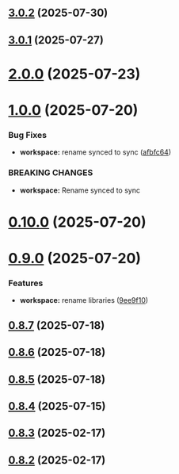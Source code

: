 ## [3.0.2](https://github.com/jucian0/turboversion/compare/v3.0.1...v3.0.2) (2025-07-30)



## [3.0.1](https://github.com/jucian0/turboversion/compare/v3.0.0...v3.0.1) (2025-07-27)



# [2.0.0](https://github.com/jucian0/turboversion/compare/v1.0.0...v2.0.0) (2025-07-23)



# [1.0.0](https://github.com/jucian0/turboversion/compare/v0.10.0...v1.0.0) (2025-07-20)


### Bug Fixes

* **workspace:** rename synced to sync ([afbfc64](https://github.com/jucian0/turboversion/commit/afbfc645c10474c85541365182e0baacdacf282d))


### BREAKING CHANGES

* **workspace:** Rename synced to sync



# [0.10.0](https://github.com/jucian0/turboversion/compare/v0.9.0...v0.10.0) (2025-07-20)



# [0.9.0](https://github.com/jucian0/turboversion/compare/v0.8.7...v0.9.0) (2025-07-20)


### Features

* **workspace:** rename libraries ([9ee9f10](https://github.com/jucian0/turboversion/commit/9ee9f10ff399984310b8a9ab8947f4cdc8339729))



## [0.8.7](https://github.com/jucian0/turboversion/compare/v0.8.6...v0.8.7) (2025-07-18)



## [0.8.6](https://github.com/jucian0/turboversion/compare/v0.8.5...v0.8.6) (2025-07-18)



## [0.8.5](https://github.com/jucian0/turboversion/compare/v0.8.4...v0.8.5) (2025-07-18)



## [0.8.4](https://github.com/jucian0/turboversion/compare/v0.8.3...v0.8.4) (2025-07-15)



## [0.8.3](https://github.com/jucian0/turboversion/compare/v0.8.2...v0.8.3) (2025-02-17)



## [0.8.2](https://github.com/jucian0/turboversion/compare/v0.8.1...v0.8.2) (2025-02-17)



